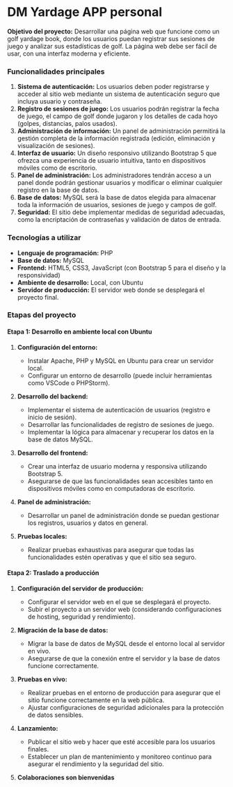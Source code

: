 # DM Yardage APP personal  
**Objetivo del proyecto:** Desarrollar una página web que funcione como un golf yardage book, donde los usuarios puedan registrar sus sesiones de juego y analizar sus estadísticas de golf. La página web debe ser fácil de usar, con una interfaz moderna y eficiente.

### Funcionalidades principales

1. **Sistema de autenticación:** Los usuarios deben poder registrarse y acceder al sitio web mediante un sistema de autenticación seguro que incluya usuario y contraseña.
2. **Registro de sesiones de juego:** Los usuarios podrán registrar la fecha de juego, el campo de golf donde jugaron y los detalles de cada hoyo (golpes, distancias, palos usados).
3. **Administración de información:** Un panel de administración permitirá la gestión completa de la información registrada (edición, eliminación y visualización de sesiones).
4. **Interfaz de usuario:** Un diseño responsivo utilizando Bootstrap 5 que ofrezca una experiencia de usuario intuitiva, tanto en dispositivos móviles como de escritorio.
5. **Panel de administración:** Los administradores tendrán acceso a un panel donde podrán gestionar usuarios y modificar o eliminar cualquier registro en la base de datos.
6. **Base de datos:** MySQL será la base de datos elegida para almacenar toda la información de usuarios, sesiones de juego y campos de golf.
7. **Seguridad:** El sitio debe implementar medidas de seguridad adecuadas, como la encriptación de contraseñas y validación de datos de entrada.

### Tecnologías a utilizar

- **Lenguaje de programación:** PHP
- **Base de datos:** MySQL
- **Frontend:** HTML5, CSS3, JavaScript (con Bootstrap 5 para el diseño y la responsividad)
- **Ambiente de desarrollo:** Local, con Ubuntu
- **Servidor de producción:** El servidor web donde se desplegará el proyecto final.

### Etapas del proyecto

#### **Etapa 1: Desarrollo en ambiente local con Ubuntu**
1. **Configuración del entorno:**  
   - Instalar Apache, PHP y MySQL en Ubuntu para crear un servidor local.
   - Configurar un entorno de desarrollo (puede incluir herramientas como VSCode o PHPStorm).

2. **Desarrollo del backend:**
   - Implementar el sistema de autenticación de usuarios (registro e inicio de sesión).
   - Desarrollar las funcionalidades de registro de sesiones de juego.
   - Implementar la lógica para almacenar y recuperar los datos en la base de datos MySQL.

3. **Desarrollo del frontend:**
   - Crear una interfaz de usuario moderna y responsiva utilizando Bootstrap 5.
   - Asegurarse de que las funcionalidades sean accesibles tanto en dispositivos móviles como en computadoras de escritorio.

4. **Panel de administración:**
   - Desarrollar un panel de administración donde se puedan gestionar los registros, usuarios y datos en general.

5. **Pruebas locales:**  
   - Realizar pruebas exhaustivas para asegurar que todas las funcionalidades estén operativas y que el sitio sea seguro.

#### **Etapa 2: Traslado a producción**
1. **Configuración del servidor de producción:**
   - Configurar el servidor web en el que se desplegará el proyecto.
   - Subir el proyecto a un servidor web (considerando configuraciones de hosting, seguridad y rendimiento).

2. **Migración de la base de datos:**
   - Migrar la base de datos de MySQL desde el entorno local al servidor en vivo.
   - Asegurarse de que la conexión entre el servidor y la base de datos funcione correctamente.

3. **Pruebas en vivo:**
   - Realizar pruebas en el entorno de producción para asegurar que el sitio funcione correctamente en la web pública.
   - Ajustar configuraciones de seguridad adicionales para la protección de datos sensibles.

4. **Lanzamiento:**
   - Publicar el sitio web y hacer que esté accesible para los usuarios finales.
   - Establecer un plan de mantenimiento y monitoreo continuo para asegurar el rendimiento y la seguridad del sitio.

5. **Colaboraciones son bienvenidas**

